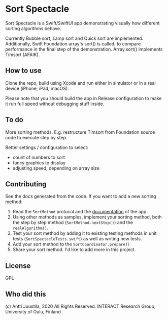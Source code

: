# Sort Spectacle

Sort Spectacle is a Swift/SwiftUI app demonstrating visually how different sorting algorithms behave.

Currently Bubble sort, Lamp sort and Quick sort are implemented. Additionally, Swift Foundation array's sort() is called, to compare performance in the final step of the demonstration. Array.sort() implements Timsort (AFAIK).

## How to use

Clone the repo, build using Xcode and run either in simulator or in a real device (iPhone, iPad, macOS). 

Please note that you should build the app in Release configuration to make it run full speed without debugging stuff inside. 

## To do

More sorting methods. E.g. restructure Timsort from Foundation source code to execute step by step.

Better settings / configuration to select: 

- count of numbers to sort
- fancy graphics to display
- adjusting speed, depending on array size

## Contributing

See the docs generated from the code. If you want to add a new sorting method:

1. Read the `SortMethod` protocol and the [documentation](https://anttijuu.github.io/SortSpectacle) of the app.
1. Using other methods as samples, implement your sorting method, both the step by step method (`SortMethod.nextStep()`) and the `realAlgorithm()`.
1. Test your sort method by adding it to existing testing methods in unit tests (`SortSpectacleTests.swift`) as well as writing new tests.
1. Add your sort method to the `SortCoordinator.prepare()`
1. Share your sort method. I'd like to add more in this project.

## License

GPL 
## Who did this

(c) Antti Juustila, 2020 All Rights Reserved.
INTERACT Research Group, University of Oulu, Finland

